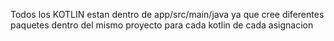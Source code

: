 Todos los KOTLIN estan dentro de app/src/main/java ya que cree diferentes paquetes dentro del mismo proyecto para cada kotlin de cada asignacion
